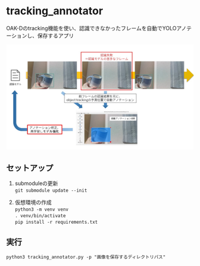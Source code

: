 # tracking_annotator

OAK-Dのtracking機能を使い、認識できなかったフレームを自動でYOLOアノテーションし、保存するアプリ

![概要図](jpg/tracking_annotator.jpg "概要図")

## セットアップ
1. submoduleの更新  
`git submodule update --init`  

1. 仮想環境の作成  
`python3 -m venv venv`  
`. venv/bin/activate`  
`pip install -r requirements.txt`  

## 実行
`python3 tracking_annotator.py -p "画像を保存するディレクトリパス"`

